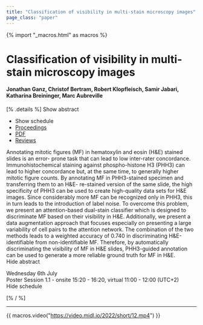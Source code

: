 ```yaml
---
title: "Classification of visibility in multi-stain microscopy images"
page_class: "paper"
---
```


{% import "_macros.html" as macros %}

# Classification of visibility in multi-stain microscopy images

#### Jonathan Ganz, Christof Bertram, Robert Klopfleisch, Samir Jabari, Katharina Breininger, Marc Aubreville

[% .details %]
<a class="toggle_visibility" data-selector=".abstract" data-level="3">Show abstract</a>
- <a class="toggle_visibility" data-selector=".schedule" data-level="3">Show schedule</a>
- <a href="">Proceedings</a>
- <a href="https://openreview.net/pdf?id=-GsA-mUVmm">PDF</a>
- <a href="https://openreview.net/forum?id=-GsA-mUVmm">Reviews</a>

<p>
    <span class="abstract">
        Annotating mitotic figures (MF) in hematoxylin and eosin (H&E) stained slides is an error- prone task that can lead to low inter-rater concordance. Immunohistochemical staining against phospho-histone H3 (PHH3) can lead to higher concordance but, at the same time, to generally higher mitotic figure counts. By annotating MF in PHH3-stained specimen and transferring them to an H&E- re-stained version of the same slide, the high specificity of PHH3 can be used to create high-quality data sets for H&E images. Since considerably more MF can be recognized only in PHH3, this in turn leads to the introduction of label noise. To overcome this problem, we present an attention-based dual-stain classifier which is designed to discriminate MF based on their visibility in H&E. Additionally, we present a data augmentation approach that focuses especially on presenting a large variability of cell pairs to the attention network. The combination of the two methods leads to a weighted accuracy of 0.740 in discriminating H&E-identifiable from non-identifiable MF. Therefore, by automatically discriminating the visibility of MF in H&E slides, PHH3-guided annotation can be used to generate a more reliable ground truth for MF in H&E.
        <br>
        <span class="actions"><a class="toggle_visibility" data-level="2">Hide abstract</a></span>
    </span>
</p>

<p>
    <span class="schedule">
        Wednesday 6th July<br>Poster Session 1.1 - onsite 15:20 - 16:20, virtual 11:00 - 12:00 (UTC+2)
        <br>
        <span class="actions"><a class="toggle_visibility" data-level="2">Hide schedule</a></span>
    </span>
</p>

[% / %]


---
{{ macros.video("https://video.midl.io/2022/short/12.mp4") }}
